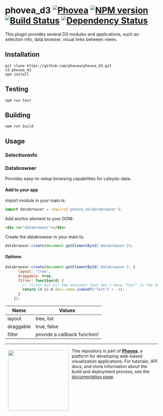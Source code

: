 phovea_d3 [![Phovea][phovea-image]][phovea-url] [![NPM version][npm-image]][npm-url] [![Build Status][travis-image]][travis-url] [![Dependency Status][daviddm-image]][daviddm-url]
=====================

This plugin provides several D3 modules and applications, such as: selection info, data browser, visual links between views.

Installation
------------

```
git clone https://github.com/phovea/phovea_d3.git
cd phovea_d3
npm install
```

Testing
-------

```
npm run test
```

Building
--------

```
npm run build
```

Usage
------------

### Selectioninfo

### Databrowser

Provides easy-to-setup browsing capabilities for caleydo-data.

#### Add to your app

import module in your main.ts:
```javascript
import databrowser = require('phovea_d3/databrowser');
```

Add anchor element to your DOM:
```html
<div id="databrowser"></div>
```

Create the databrowser in your main.ts:
```javascript
databrowser.create(document.getElementById('databrowser'));
```

#### Options

```javascript
databrowser.create(document.getElementById('databrowser'), {
      layout: 'tree',
      draggable: true,
      filter: function(d) { 
        // filter out all the datasets that don't have "Test" in the description!
        return (d && d.desc.name.indexOf("Test") > -1);
      }
    });
```

| Name | Values |
| -----| ------ |
| layout | tree, list |
| draggable | true, false |
| filter | provide a callback function! |

***

<a href="https://caleydo.org"><img src="http://caleydo.org/assets/images/logos/caleydo.svg" align="left" width="200px" hspace="10" vspace="6"></a>
This repository is part of **[Phovea](http://phovea.caleydo.org/)**, a platform for developing web-based visualization applications. For tutorials, API docs, and more information about the build and deployment process, see the [documentation page](http://caleydo.org/documentation/).


[phovea-image]: https://img.shields.io/badge/Phovea-Client%20Plugin-F47D20.svg
[phovea-url]: https://phovea.caleydo.org
[npm-image]: https://badge.fury.io/js/phovea_d3.svg
[npm-url]: https://npmjs.org/package/phovea_d3
[travis-image]: https://travis-ci.org/phovea/phovea_d3.svg?branch=master
[travis-url]: https://travis-ci.org/phovea/phovea_d3
[daviddm-image]: https://david-dm.org/phovea/phovea_d3.svg?theme=shields.io
[daviddm-url]: https://david-dm.org/phovea/phovea_d3
